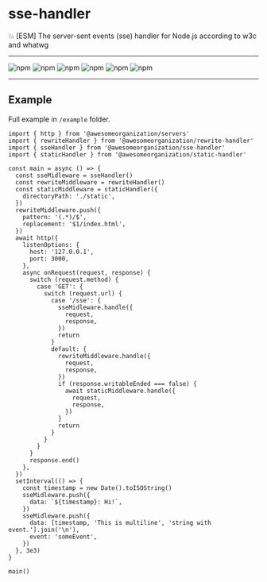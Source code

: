 # sse-handler

:boom: [ESM] The server-sent events (sse) handler for Node.js according to w3c and whatwg

---

![npm](https://img.shields.io/david/awesomeorganization/sse-handler)
![npm](https://img.shields.io/npm/v/@awesomeorganization/sse-handler)
![npm](https://img.shields.io/npm/dt/@awesomeorganization/sse-handler)
![npm](https://img.shields.io/npm/l/@awesomeorganization/sse-handler)
![npm](https://img.shields.io/bundlephobia/minzip/@awesomeorganization/sse-handler)
![npm](https://img.shields.io/bundlephobia/min/@awesomeorganization/sse-handler)

---

## Example

Full example in `/example` folder.

```
import { http } from '@awesomeorganization/servers'
import { rewriteHandler } from '@awesomeorganization/rewrite-handler'
import { sseHandler } from '@awesomeorganization/sse-handler'
import { staticHandler } from '@awesomeorganization/static-handler'

const main = async () => {
  const sseMidleware = sseHandler()
  const rewriteMiddleware = rewriteHandler()
  const staticMiddleware = staticHandler({
    directoryPath: './static',
  })
  rewriteMiddleware.push({
    pattern: '(.*)/$',
    replacement: '$1/index.html',
  })
  await http({
    listenOptions: {
      host: '127.0.0.1',
      port: 3000,
    },
    async onRequest(request, response) {
      switch (request.method) {
        case 'GET': {
          switch (request.url) {
            case '/sse': {
              sseMidleware.handle({
                request,
                response,
              })
              return
            }
            default: {
              rewriteMiddleware.handle({
                request,
                response,
              })
              if (response.writableEnded === false) {
                await staticMiddleware.handle({
                  request,
                  response,
                })
              }
              return
            }
          }
        }
      }
      response.end()
    },
  })
  setInterval(() => {
    const timestamp = new Date().toISOString()
    sseMidleware.push({
      data: `${timestamp}: Hi!`,
    })
    sseMidleware.push({
      data: [timestamp, 'This is multiline', 'string with event.'].join('\n'),
      event: 'someEvent',
    })
  }, 3e3)
}

main()
```
